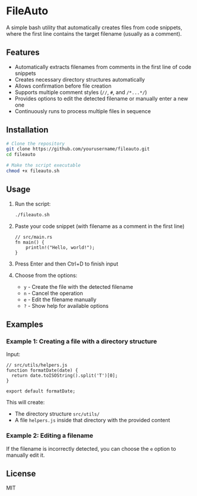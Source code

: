 # FileAuto

A simple bash utility that automatically creates files from code snippets, where the first line contains the target filename (usually as a comment).

## Features

- Automatically extracts filenames from comments in the first line of code snippets
- Creates necessary directory structures automatically
- Allows confirmation before file creation
- Supports multiple comment styles (`//`, `#`, and `/*...*/`)
- Provides options to edit the detected filename or manually enter a new one
- Continuously runs to process multiple files in sequence

## Installation

```bash
# Clone the repository
git clone https://github.com/yourusername/fileauto.git
cd fileauto

# Make the script executable
chmod +x fileauto.sh
```

## Usage

1. Run the script:
   ```bash
   ./fileauto.sh
   ```

2. Paste your code snippet (with filename as a comment in the first line)
   ```
   // src/main.rs
   fn main() {
       println!("Hello, world!");
   }
   ```

3. Press Enter and then Ctrl+D to finish input

4. Choose from the options:
   - `y` - Create the file with the detected filename
   - `n` - Cancel the operation
   - `e` - Edit the filename manually
   - `?` - Show help for available options

## Examples

### Example 1: Creating a file with a directory structure

Input:
```
// src/utils/helpers.js
function formatDate(date) {
  return date.toISOString().split('T')[0];
}

export default formatDate;
```

This will create:
- The directory structure `src/utils/`
- A file `helpers.js` inside that directory with the provided content

### Example 2: Editing a filename

If the filename is incorrectly detected, you can choose the `e` option to manually edit it.

## License

MIT
